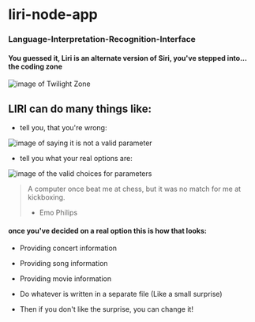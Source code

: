 # liri-node-app

### Language-Interpretation-Recognition-Interface

#### You guessed it, Liri is an alternate version of Siri, you've stepped into... the coding zone

![image of Twilight Zone](https://daily.jstor.org/wp-content/uploads/2018/04/twilight_zone_1050x700.jpg)



## LIRI can do **many** things like: 
 - tell you, that you're wrong:
 
 ![image of saying it is not a valid parameter]()
 
 - tell you what your real options are:
 
 ![image of the valid choices for parameters]()
 
 > A computer once beat me at chess, but it was no match for me at kickboxing.
 > - Emo Philips
 
 #### once you've decided on a real option this is how that looks:
 
 - Providing concert information
 
 - Providing song information
 
 - Providing movie information
 
 - Do whatever is written in a separate file (Like a small surprise)
 
 - Then if you don't like the surprise, you can change it!
 
 
